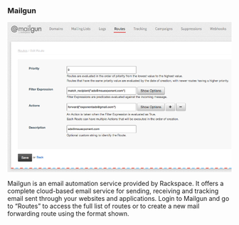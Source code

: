 <link rel="stylesheet" href="../style.css">

### Mailgun

![](mailgun.png)

Mailgun is an email automation service provided by Rackspace. It offers a complete cloud-based email service for sending, receiving and tracking email sent through your websites and applications. Login to Mailgun and go to “Routes” to access the full list of routes or to create a new mail forwarding route using the format shown.
